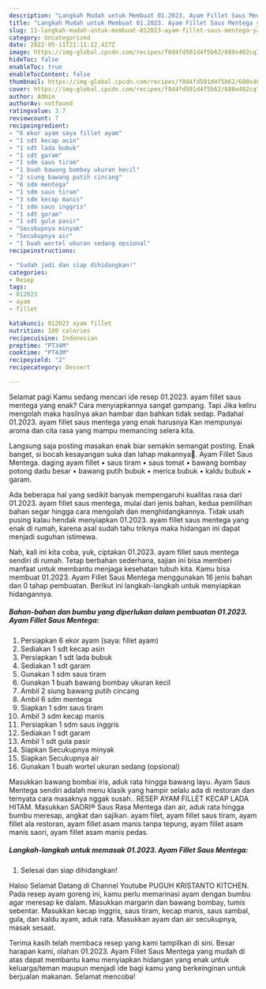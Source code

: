 ```yaml
---
description: "Langkah Mudah untuk Membuat 01.2023. Ayam Fillet Saus Mentega yang Lezat"
title: "Langkah Mudah untuk Membuat 01.2023. Ayam Fillet Saus Mentega yang Lezat"
slug: 11-langkah-mudah-untuk-membuat-012023-ayam-fillet-saus-mentega-yang-lezat
category: Uncategorized
date: 2022-05-11T21:11:22.427Z
image: https://img-global.cpcdn.com/recipes/f8d4fd501d4f5b62/680x482cq70/012023-ayam-fillet-saus-mentega-foto-resep-utama.jpg
hideToc: false
enableToc: true
enableTocContent: false
thumbnail: https://img-global.cpcdn.com/recipes/f8d4fd501d4f5b62/680x482cq70/012023-ayam-fillet-saus-mentega-foto-resep-utama.jpg
cover: https://img-global.cpcdn.com/recipes/f8d4fd501d4f5b62/680x482cq70/012023-ayam-fillet-saus-mentega-foto-resep-utama.jpg
author: Admin
authorAv: notfound
ratingvalue: 3.7
reviewcount: 7
recipeingredient:
- "6 ekor ayam saya fillet ayam"
- "1 sdt kecap asin"
- "1 sdt lada bubuk"
- "1 sdt garam"
- "1 sdm saus tiram"
- "1 buah bawang bombay ukuran kecil"
- "2 siung bawang putih cincang"
- "6 sdm mentega"
- "1 sdm saus tiram"
- "3 sdm kecap manis"
- "1 sdm saus inggris"
- "1 sdt garam"
- "1 sdt gula pasir"
- "Secukupnya minyak"
- "Secukupnya air"
- "1 buah wortel ukuran sedang opsional"
recipeinstructions:

- "Sudah jadi dan siap dihidangkan!"
categories:
- Resep
tags:
- 012023
- ayam
- fillet

katakunci: 012023 ayam fillet 
nutrition: 189 calories
recipecuisine: Indonesian
preptime: "PT34M"
cooktime: "PT43M"
recipeyield: "2"
recipecategory: Dessert

---
```



Selamat pagi Kamu sedang mencari ide resep 01.2023. ayam fillet saus mentega yang enak? Cara menyiapkannya sangat gampang. Tapi Jika keliru mengolah maka hasilnya akan hambar dan bahkan tidak sedap. Padahal 01.2023. ayam fillet saus mentega yang enak harusnya Kan mempunyai aroma dan cita rasa yang mampu memancing selera kita.


Langsung saja posting masakan enak biar semakin semangat posting. Enak banget, si bocah kesayangan suka dan lahap makannya🥰. Ayam Fillet Saus Mentega. daging ayam fillet • saus tiram • saus tomat • bawang bombay potong dadu besar • bawang putih bubuk • merica bubuk • kaldu bubuk • garam.

Ada beberapa hal yang sedikit banyak mempengaruhi kualitas rasa dari 01.2023. ayam fillet saus mentega, mulai dari jenis bahan, kedua pemilihan bahan segar hingga cara mengolah dan menghidangkannya. Tidak usah pusing kalau hendak menyiapkan 01.2023. ayam fillet saus mentega yang enak di rumah, karena asal sudah tahu triknya maka hidangan ini dapat menjadi suguhan istimewa.


Nah, kali ini kita coba, yuk, ciptakan 01.2023. ayam fillet saus mentega sendiri di rumah. Tetap berbahan sederhana, sajian ini bisa memberi manfaat untuk membantu menjaga kesehatan tubuh kita. Kamu bisa membuat 01.2023. Ayam Fillet Saus Mentega menggunakan 16 jenis bahan dan 0 tahap pembuatan. Berikut ini langkah-langkah untuk menyiapkan hidangannya.

<!--inarticleads1-->

##### Bahan-bahan dan bumbu yang diperlukan dalam pembuatan 01.2023. Ayam Fillet Saus Mentega:

1. Persiapkan 6 ekor ayam (saya: fillet ayam)
1. Sediakan 1 sdt kecap asin
1. Persiapkan 1 sdt lada bubuk
1. Sediakan 1 sdt garam
1. Gunakan 1 sdm saus tiram
1. Gunakan 1 buah bawang bombay ukuran kecil
1. Ambil 2 siung bawang putih cincang
1. Ambil 6 sdm mentega
1. Siapkan 1 sdm saus tiram
1. Ambil 3 sdm kecap manis
1. Persiapkan 1 sdm saus inggris
1. Sediakan 1 sdt garam
1. Ambil 1 sdt gula pasir
1. Siapkan Secukupnya minyak
1. Siapkan Secukupnya air
1. Gunakan 1 buah wortel ukuran sedang (opsional)


Masukkan bawang bombai iris, aduk rata hingga bawang layu. Ayam Saus Mentega sendiri adalah menu klasik yang hampir selalu ada di restoran dan ternyata cara masaknya nggak susah.. RESEP AYAM FILLET KECAP LADA HITAM. Masukkan SAORI® Saus Rasa Mentega dan air, aduk rata hingga bumbu meresap, angkat dan sajikan. ayam filet, ayam fillet saus tiram, ayam fillet ala restoran, ayam fillet asam manis tanpa tepung, ayam fillet asam manis saori, ayam fillet asam manis pedas. 

<!--inarticleads2-->

##### Langkah-langkah untuk memasak 01.2023. Ayam Fillet Saus Mentega:


1. Selesai dan siap dihidangkan!

Haloo Selamat Datang di Channel Youtube PUGUH KRISTANTO KITCHEN. Pada resep ayam goreng ini, kamu perlu memarinasi ayam dengan bumbu agar meresap ke dalam. Masukkan margarin dan bawang bombay, tumis sebentar. Masukkan kecap inggris, saus tiram, kecap manis, saus sambal, gula, dan kaldu ayam, aduk rata. Masukkan ayam dan air secukupnya, masak sesaat. 

Terima kasih telah membaca resep yang kami tampilkan di sini. Besar harapan kami, olahan 01.2023. Ayam Fillet Saus Mentega yang mudah di atas dapat membantu kamu menyiapkan hidangan yang enak untuk keluarga/teman maupun menjadi ide bagi kamu yang berkeinginan untuk berjualan makanan. Selamat mencoba!
